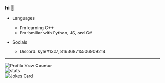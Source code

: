 ### hi 👋

<!--
**appendable/appendable** is a ✨ _special_ ✨ repository because its `README.md` (this file) appears on your GitHub profile.-->

- Languages
  - I'm learning C++
  - I'm familiar with Python, JS, and C#

- Socials
  - Discord: kyIe#1337, 816368715506909214

---

![Profile View Counter](https://komarev.com/ghpvc/?username=coital)   
![stats](https://github-readme-stats.vercel.app/api/top-langs/?username=coital&theme=blue-green)   
![Jokes Card](https://readme-jokes.vercel.app/api)   







